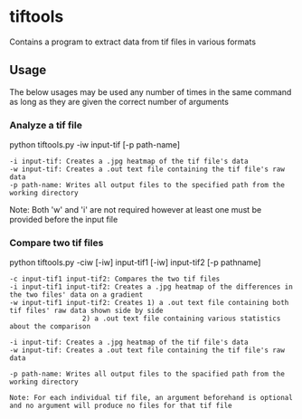 # tiftools

Contains a program to extract data from tif files in various formats

## Usage

The below usages may be used any number of times in the same command as long as they are given the correct number of arguments

### Analyze a tif file

python tiftools.py -iw input-tif [-p path-name]  

	-i input-tif: Creates a .jpg heatmap of the tif file's data
	-w input-tif: Creates a .out text file containing the tif file's raw data
	-p path-name: Writes all output files to the specified path from the working directory

Note: Both 'w' and 'i' are not required however at least one must be provided before the input file

### Compare two tif files

python tiftools.py -ciw [-iw] input-tif1 [-iw] input-tif2 [-p pathname]

	-c input-tif1 input-tif2: Compares the two tif files
	-i input-tif1 input-tif2: Creates a .jpg heatmap of the differences in the two files' data on a gradient
	-w input-tif1 input-tif2: Creates 1) a .out text file containing both tif files' raw data shown side by side  
					  2) a .out text file containing various statistics about the comparison

	-i input-tif: Creates a .jpg heatmap of the tif file's data
	-w input-tif: Creates a .out text file containing the tif file's raw data

	-p path-name: Writes all output files to the spacified path from the working directory

	Note: For each individual tif file, an argument beforehand is optional and no argument will produce no files for that tif file
